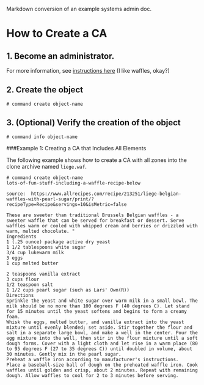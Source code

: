 Markdown conversion of an example systems admin doc.

# How to Create a CA

## 1. Become an administrator.
For more information, see [instructions here](http://www.croquade.us/waffle-maker.html) (I like waffles, okay?)
## 2. Create the object
    # command create object-name
## 3. (Optional) Verify the creation of the object
    # command info object-name

###Example 1:  Creating a CA that Includes All Elements    

The following example shows how to create a CA with all zones into the clone archive named `liege.waf`.

```
# command create object-name
lots-of-fun-stuff-including-a-waffle-recipe-below

source:  https://www.allrecipes.com/recipe/213251/liege-belgian-waffles-with-pearl-sugar/print/?recipeType=Recipe&servings=10&isMetric=false

These are sweeter than traditional Brussels Belgian waffles - a sweeter waffle that can be served for breakfast or dessert. Serve waffles warm or cooled with whipped cream and berries or drizzled with warm, melted chocolate. "
Ingredients
1 (.25 ounce) package active dry yeast
1 1/2 tablespoons white sugar
3/4 cup lukewarm milk
3 eggs
1 cup melted butter
 
2 teaspoons vanilla extract
3 cups flour
1/2 teaspoon salt
1 1/2 cups pearl sugar (such as Lars' Own(R))
Directions
Sprinkle the yeast and white sugar over warm milk in a small bowl. The milk should be no more than 100 degrees F (40 degrees C). Let stand for 15 minutes until the yeast softens and begins to form a creamy foam.
Whisk the eggs, melted butter, and vanilla extract into the yeast mixture until evenly blended; set aside. Stir together the flour and salt in a separate large bowl, and make a well in the center. Pour the egg mixture into the well, then stir in the flour mixture until a soft dough forms. Cover with a light cloth and let rise in a warm place (80 to 95 degrees F (27 to 35 degrees C)) until doubled in volume, about 30 minutes. Gently mix in the pearl sugar.
Preheat a waffle iron according to manufacturer's instructions.
Place a baseball-size ball of dough on the preheated waffle iron. Cook waffles until golden and crisp, about 2 minutes. Repeat with remaining dough. Allow waffles to cool for 2 to 3 minutes before serving.

```

